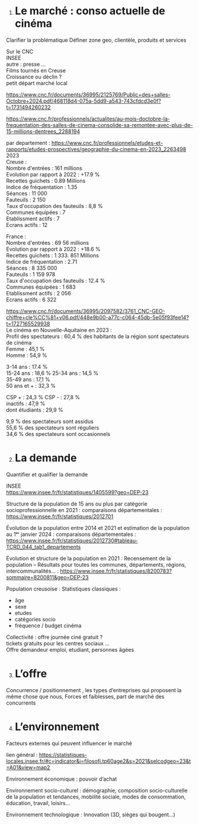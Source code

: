 1. # Le marché : conso actuelle de cinéma
Clarifier la problématique
Définer zone geo, clientèle, produits et services

Sur le CNC  
INSEE  
autre : presse …  
Films tournés en Creuse  
Croissance ou déclin ?   
petit départ marché local

https://www.cnc.fr/documents/36995/2125769/Public+des+salles-Octobre+2024.pdf/468118d4-075a-5dd9-a543-743cfdcd3e0f?t=1731494260232

https://www.cnc.fr/professionnels/actualites/au-mois-doctobre-la-frequentation-des-salles-de-cinema-consolide-sa-remontee-avec-plus-de-15-millions-dentrees_2288194

par departement : https://www.cnc.fr/professionnels/etudes-et-rapports/etudes-prospectives/geographie-du-cinema-en-2023_2263498
2023  
Creuse :   
Nombre d'entrées : 161 millions  
Evolution par rapport à 2022 : +17.9 %  
Recettes guichets : 0.89 Millions  
Indice de fréquentation : 1.35  
Séances : 11 000  
Fauteuils : 2 150  
Taux d'occupation des fauteuils : 8,8 %  
Communes équipées : 7  
Etablissment actifs : 7  
Ecrans actifs : 12  

France :  
Nombre d'entrées : 69 56 millions   
Evolution par rapport à 2022 : +18.6 %  
Recettes guichets : 1 333. 851 Millions  
Indice de fréquentation : 2.71  
Séances : 8 335 000  
Fauteuils : 1 159 978  
Taux d'occupation des fauteuils : 12.4 %  
Communes équipées : 1 683  
Etablissment actifs : 2 056  
Ecrans actifs : 6 322  

https://www.cnc.fr/documents/36995/2097582/3761_CNC-GEO-chiffre+cle%CC%81+v06.pdf/448e9b00-a77c-c064-45db-5e05f93fee14?t=1727165529938  
Le cinéma en Nouvelle-Aquitaine en 2023 :   
Profil des spectateurs : 60,4 % des habitants de la région sont spectateurs de cinéma   
Femme : 45,1 %  
Homme : 54,9 %  

3-14 ans : 17.4 %  
15-24 ans : 18,6 % 
25-34 ans : 14,5 %  
35-49 ans : 17,1 %  
50 ans et + : 32,3 %  

CSP + : 24,3 % 
CSP - : 27,8 %  
inactifs : 47,9 %  
dont étudiants : 29,9 %  


9,9 % des spectateurs sont assidus  
55,6 % des spectateurs sont réguliers  
34,6 % des spectateurs sont occasionnels  


2. # La demande
Quantifier et qualifier la demande

INSEE  
https://www.insee.fr/fr/statistiques/1405599?geo=DEP-23

Structure de la population de 15 ans ou plus par catégorie socioprofessionnelle en 2021 : comparaisons départementales : https://www.insee.fr/fr/statistiques/2012701

Évolution de la population entre 2014 et 2021 et estimation de la population au 1ᵉʳ janvier 2024 : comparaisons départementales : https://www.insee.fr/fr/statistiques/2012730#tableau-TCRD_044_tab1_departements

Évolution et structure de la population en 2021 : Recensement de la population – Résultats pour toutes les communes, départements, régions, intercommunalités... : https://www.insee.fr/fr/statistiques/8200783?sommaire=8200811&geo=DEP-23


Population creusoise : Statistiques classiques : 

* âge  
* sexe  
* etudes  
* catégories socio  
* fréquence / budget cinéma

Collectivité : offre journée ciné gratuit ?   
tickets gratuits pour les centres sociaux …  
Offre demandeur emploi, etudiant, personnes âgées

3. # L’offre

Concurrence / positionnement , les types d’entreprises qui proposent la même chose que nous, Forces et faiblesses, part de marché des concurrents

4. # L’environnement
Facteurs externes qui peuvent influencer le marché 


lien général : https://statistiques-locales.insee.fr/#c=indicator&i=filosofi.tp60age2&s=2021&selcodgeo=23&t=A01&view=map2

Environnement économique : pouvoir d’achat

Environnement socio-culturel : démographie, composition socio-culturelle de la population et tendances, mobilité sociale, modes de consommation, éducation, travail, loisirs…

Environnement technologique : Innovation (3D, sièges qui bougent…)
